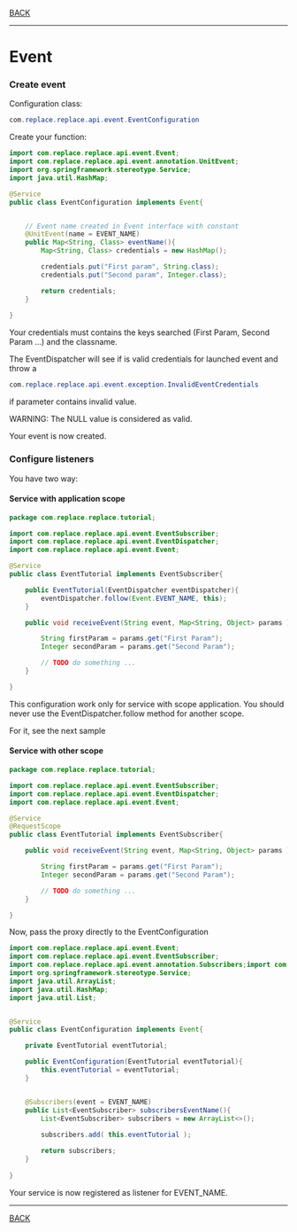 
[BACK](../table.md)

---

# Event

### Create event

Configuration class:

```java
com.replace.replace.api.event.EventConfiguration
```

Create your function:

```java
import com.replace.replace.api.event.Event;
import com.replace.replace.api.event.annotation.UnitEvent;
import org.springframework.stereotype.Service;
import java.util.HashMap;

@Service
public class EventConfiguration implements Event{


    // Event name created in Event interface with constant
    @UnitEvent(name = EVENT_NAME) 
    public Map<String, Class> eventName(){
        Map<String, Class> credentials = new HashMap();

        credentials.put("First param", String.class);
        credentials.put("Second param", Integer.class);

        return credentials;
    }
    
}
```

Your credentials must contains the keys searched (First Param, Second Param ...) 
and the classname.

The EventDispatcher will see if is valid credentials for launched event and throw a

```java
com.replace.replace.api.event.exception.InvalidEventCredentials
``` 

if parameter contains invalid value.

WARNING: The NULL value is considered as valid.

Your event is now created.

### Configure listeners

You have two way:

#### Service with application scope

```java
package com.replace.replace.tutorial;

import com.replace.replace.api.event.EventSubscriber;
import com.replace.replace.api.event.EventDispatcher;
import com.replace.replace.api.event.Event;

@Service
public class EventTutorial implements EventSubscriber{

    public EventTutorial(EventDispatcher eventDispatcher){
        eventDispatcher.follow(Event.EVENT_NAME, this);
    }

    public void receiveEvent(String event, Map<String, Object> params ) {

        String firstParam = params.get("First Param");
        Integer secondParam = params.get("Second Param");

        // TODO do something ...
    }

}

```

This configuration work only for service with scope application.
You should never use the EventDispatcher.follow method for another scope.

For it, see the next sample

#### Service with other scope

```java
package com.replace.replace.tutorial;

import com.replace.replace.api.event.EventSubscriber;
import com.replace.replace.api.event.EventDispatcher;
import com.replace.replace.api.event.Event;

@Service
@RequestScope
public class EventTutorial implements EventSubscriber{

    public void receiveEvent(String event, Map<String, Object> params ) {

        String firstParam = params.get("First Param");
        Integer secondParam = params.get("Second Param");

        // TODO do something ...
    }

}

```

Now, pass the proxy directly to the EventConfiguration


```java
import com.replace.replace.api.event.Event;
import com.replace.replace.api.event.EventSubscriber;
import com.replace.replace.api.event.annotation.Subscribers;import com.replace.replace.api.event.annotation.UnitEvent;
import org.springframework.stereotype.Service;
import java.util.ArrayList;
import java.util.HashMap;
import java.util.List;


@Service
public class EventConfiguration implements Event{

    private EventTutorial eventTutorial;

    public EventConfiguration(EventTutorial eventTutorial){
        this.eventTutorial = eventTutorial;
    }


    @Subscribers(event = EVENT_NAME)
    public List<EventSubscriber> subscribersEventName(){
        List<EventSubscriber> subscribers = new ArrayList<>();
        
        subscribers.add( this.eventTutorial );

        return subscribers;
    }
    
}
```

Your service is now registered as listener for EVENT_NAME.

---
[BACK](../table.md)